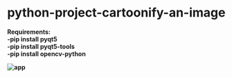 # python-project-cartoonify-an-image

<b> Requirements:
<br>
    -pip install pyqt5<br>
    -pip install pyqt5-tools<br>
    -pip install opencv-python<br>


![app](https://user-images.githubusercontent.com/66571886/175069157-8a2fc585-9696-46c3-b435-f9594923ca8d.jpeg)
